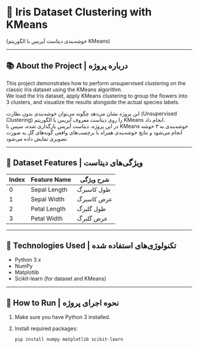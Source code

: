 # 🌸 Iris Dataset Clustering with KMeans  
(خوشه‌بندی دیتاست آیریس با الگوریتم KMeans)

---

## 📚 About the Project | درباره پروژه

This project demonstrates how to perform unsupervised clustering on the classic Iris dataset using the KMeans algorithm.  
We load the Iris dataset, apply KMeans clustering to group the flowers into 3 clusters, and visualize the results alongside the actual species labels.  

این پروژه نشان می‌دهد چگونه می‌توان خوشه‌بندی بدون نظارت (Unsupervised Clustering) را روی دیتاست معروف آیریس با الگوریتم KMeans انجام داد.  
در این پروژه، دیتاست آیریس بارگذاری شده، سپس با KMeans خوشه‌بندی به ۳ خوشه انجام می‌شود و نتایج خوشه‌بندی همراه با برچسب‌های واقعی گونه‌های گل به صورت تصویری نمایش داده می‌شود.

---

## 🧩 Dataset Features | ویژگی‌های دیتاست

| Index | Feature Name    | شرح ویژگی              |
|-------|-----------------|------------------------|
| 0     | Sepal Length    | طول کاسبرگ             |
| 1     | Sepal Width     | عرض کاسبرگ             |
| 2     | Petal Length    | طول گلبرگ              |
| 3     | Petal Width     | عرض گلبرگ              |

---

## 🔧 Technologies Used | تکنولوژی‌های استفاده شده

- Python 3.x  
- NumPy  
- Matplotlib  
- Scikit-learn (for dataset and KMeans)

---

## 🚀 How to Run | نحوه اجرای پروژه

1. Make sure you have Python 3 installed.  
2. Install required packages:

   ```bash
   pip install numpy matplotlib scikit-learn
